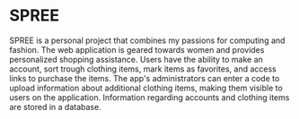# SPREE

SPREE is a personal project that combines my passions for computing and fashion. The web application is geared towards women and provides personalized shopping assistance. Users have the ability to  make an account, sort trough clothing items, mark items as favorites, and access links to purchase the items. The app's administrators can enter a code to upload information about additional clothing items, making them visible to users on the application. Information regarding accounts and clothing items are stored in a database.
